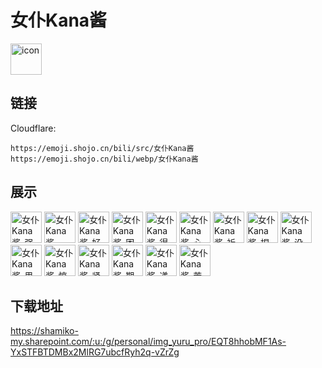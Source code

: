 # 女仆Kana酱
<img src="https://emoji.shojo.cn/bili/src/女仆Kana酱/icon.png" width="50" height="50" alt="icon">

## 链接
Cloudflare:
```
https://emoji.shojo.cn/bili/src/女仆Kana酱
https://emoji.shojo.cn/bili/webp/女仆Kana酱
```
## 展示
<img src="https://emoji.shojo.cn/bili/src/女仆Kana酱/女仆Kana酱-强颜欢笑.png" width="50" height="50" alt="女仆Kana酱-强颜欢笑">
<img src="https://emoji.shojo.cn/bili/src/女仆Kana酱/女仆Kana酱-一键三连.png" width="50" height="50" alt="女仆Kana酱-一键三连">
<img src="https://emoji.shojo.cn/bili/src/女仆Kana酱/女仆Kana酱-好好笑哦.png" width="50" height="50" alt="女仆Kana酱-好好笑哦">
<img src="https://emoji.shojo.cn/bili/src/女仆Kana酱/女仆Kana酱-困鼠.png" width="50" height="50" alt="女仆Kana酱-困鼠">
<img src="https://emoji.shojo.cn/bili/src/女仆Kana酱/女仆Kana酱-得意.png" width="50" height="50" alt="女仆Kana酱-得意">
<img src="https://emoji.shojo.cn/bili/src/女仆Kana酱/女仆Kana酱-心碎.png" width="50" height="50" alt="女仆Kana酱-心碎">
<img src="https://emoji.shojo.cn/bili/src/女仆Kana酱/女仆Kana酱-祈祷.png" width="50" height="50" alt="女仆Kana酱-祈祷">
<img src="https://emoji.shojo.cn/bili/src/女仆Kana酱/女仆Kana酱-捏捏小脸.png" width="50" height="50" alt="女仆Kana酱-捏捏小脸">
<img src="https://emoji.shojo.cn/bili/src/女仆Kana酱/女仆Kana酱-没眼看.png" width="50" height="50" alt="女仆Kana酱-没眼看">
<img src="https://emoji.shojo.cn/bili/src/女仆Kana酱/女仆Kana酱-思考.png" width="50" height="50" alt="女仆Kana酱-思考">
<img src="https://emoji.shojo.cn/bili/src/女仆Kana酱/女仆Kana酱-惊.png" width="50" height="50" alt="女仆Kana酱-惊">
<img src="https://emoji.shojo.cn/bili/src/女仆Kana酱/女仆Kana酱-紧张.png" width="50" height="50" alt="女仆Kana酱-紧张">
<img src="https://emoji.shojo.cn/bili/src/女仆Kana酱/女仆Kana酱-期待.png" width="50" height="50" alt="女仆Kana酱-期待">
<img src="https://emoji.shojo.cn/bili/src/女仆Kana酱/女仆Kana酱-递情书.png" width="50" height="50" alt="女仆Kana酱-递情书">
<img src="https://emoji.shojo.cn/bili/src/女仆Kana酱/女仆Kana酱-苦鲁西.png" width="50" height="50" alt="女仆Kana酱-苦鲁西">

## 下载地址

https://shamiko-my.sharepoint.com/:u:/g/personal/img_yuru_pro/EQT8hhobMF1As-YxSTFBTDMBx2MlRG7ubcfRyh2q-vZrZg